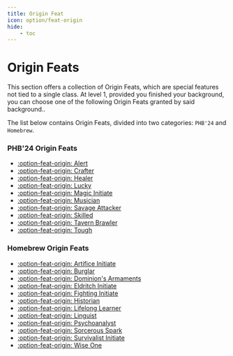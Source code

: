 ```yaml
---
title: Origin Feat
icon: option/feat-origin
hide:
    - toc
---
```


# Origin Feats

This section offers a collection of Origin Feats, which are special features not tied to a single class. At level 1, provided you finished your background, you can choose one of the following Origin Feats granted by said background..

The list below contains Origin Feats, divided into two categories: `PHB'24` and `Homebrew`.

### PHB'24 Origin Feats

<div class="grid cards" markdown>

- [:option-feat-origin: Alert](phb24.md#alert)
- [:option-feat-origin: Crafter](phb24.md#crafter)
- [:option-feat-origin: Healer](phb24.md#healer)
- [:option-feat-origin: Lucky](phb24.md#lucky)
- [:option-feat-origin: Magic Initiate](phb24.md#magic-initiate)
- [:option-feat-origin: Musician](phb24.md#musician)
- [:option-feat-origin: Savage Attacker](phb24.md#savage-attacker)
- [:option-feat-origin: Skilled](phb24.md#skilled)
- [:option-feat-origin: Tavern Brawler](phb24.md#tavern-brawler)
- [:option-feat-origin: Tough](phb24.md#tough)

</div>

### Homebrew Origin Feats

<div class="grid cards" markdown>

- [:option-feat-origin: Artifice Initiate](hb.md#artifice-initiate)
- [:option-feat-origin: Burglar](hb.md#burglar)
- [:option-feat-origin: Dominion's Armaments](hb.md#dominions-armaments)
- [:option-feat-origin: Eldritch Initiate](hb.md#eldritch-initiate)
- [:option-feat-origin: Fighting Initiate](hb.md#fighting-initiate)
- [:option-feat-origin: Historian](hb.md#historian)
- [:option-feat-origin: Lifelong Learner](hb.md#lifelong-learner)
- [:option-feat-origin: Linguist](hb.md#linguist)
- [:option-feat-origin: Psychoanalyst](hb.md#psychoanalyst)
- [:option-feat-origin: Sorcerous Spark](hb.md#sorcerous-spark)
- [:option-feat-origin: Survivalist Initiate](hb.md#survivalist-initiate)
- [:option-feat-origin: Wise One](hb.md#wise-one)

</div>


